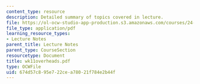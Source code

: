 ```yaml
---
content_type: resource
description: Detailed summary of topics covered in lecture.
file: https://ol-ocw-studio-app-production.s3.amazonaws.com/courses/24-964-topics-in-phonology-fall-2004/674d57c895e722cea78021f784e2b44f_wk11overheads.pdf
file_type: application/pdf
learning_resource_types:
- Lecture Notes
parent_title: Lecture Notes
parent_type: CourseSection
resourcetype: Document
title: wk11overheads.pdf
type: OCWFile
uid: 674d57c8-95e7-22ce-a780-21f784e2b44f
---
```

